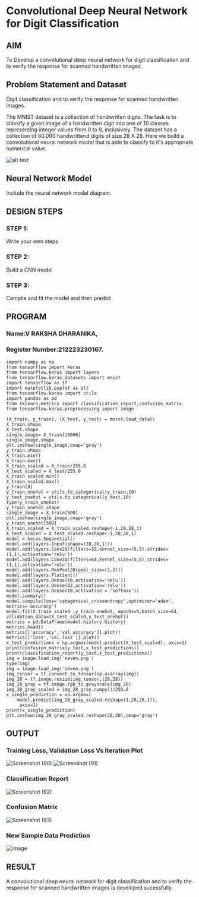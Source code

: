 # Convolutional Deep Neural Network for Digit Classification

## AIM

To Develop a convolutional deep neural network for digit classification and to verify the response for scanned handwritten images.

## Problem Statement and Dataset
Digit classification and to verify the response for scanned handwritten images.

The MNIST dataset is a collection of handwritten digits. The task is to classify a given image of a handwritten digit into one of 10 classes representing integer values from 0 to 9, inclusively. The dataset has a collection of 60,000 handwrittend digits of size 28 X 28. Here we build a convolutional neural network model that is able to classify to it's appropriate numerical value.

![alt text](data.png)
## Neural Network Model

Include the neural network model diagram.

## DESIGN STEPS

### STEP 1:
Write your own steps

### STEP 2:
Build a CNN model
### STEP 3:
Compile and fit the model and then predict

## PROGRAM

### Name:V RAKSHA DHARANIKA,
### Register Number:212223230167.
```
import numpy as np
from tensorflow import keras
from tensorflow.keras import layers
from tensorflow.keras.datasets import mnist
import tensorflow as tf
import matplotlib.pyplot as plt
from tensorflow.keras import utils
import pandas as pd
from sklearn.metrics import classification_report,confusion_matrix
from tensorflow.keras.preprocessing import image

(X_train, y_train), (X_test, y_test) = mnist.load_data()
X_train.shape
X_test.shape
single_image= X_train[19000]
single_image.shape
plt.imshow(single_image,cmap='gray')
y_train.shape
X_train.min()
X_train.max()
X_train_scaled = X_train/255.0
X_test_scaled = X_test/255.0
X_train_scaled.min()
X_train_scaled.max()
y_train[0]
y_train_onehot = utils.to_categorical(y_train,10)
y_test_onehot = utils.to_categorical(y_test,10)
type(y_train_onehot)
y_train_onehot.shape
single_image = X_train[500]
plt.imshow(single_image,cmap='gray')
y_train_onehot[500]
X_train_scaled = X_train_scaled.reshape(-1,28,28,1)
X_test_scaled = X_test_scaled.reshape(-1,28,28,1)
model = keras.Sequential()
model.add(layers.Input(shape=(28,28,1)))
model.add(layers.Conv2D(filters=32,kernel_size=(5,5),strides=(1,1),activation='relu'))
model.add(layers.Conv2D(filters=64,kernel_size=(5,5),strides=(1,1),activation='relu'))
model.add(layers.MaxPool2D(pool_size=(2,2)))
model.add(layers.Flatten())
model.add(layers.Dense(10,activation='relu'))
model.add(layers.Dense(12,activation='relu'))
model.add(layers.Dense(10,activation = 'softmax'))
model.summary()
model.compile(loss='categorical_crossentropy',optimizer='adam',
metrics='accuracy')
model.fit(X_train_scaled ,y_train_onehot, epochs=5,batch_size=64, validation_data=(X_test_scaled,y_test_onehot))
metrics = pd.DataFrame(model.history.history)
metrics.head()
metrics[['accuracy','val_accuracy']].plot()
metrics[['loss','val_loss']].plot()
x_test_predictions = np.argmax(model.predict(X_test_scaled), axis=1)
print(confusion_matrix(y_test,x_test_predictions))
print(classification_report(y_test,x_test_predictions))
img = image.load_img('seven.png')
type(img)
img = image.load_img('seven.png')
img_tensor = tf.convert_to_tensor(np.asarray(img))
img_28 = tf.image.resize(img_tensor,(28,28))
img_28_gray = tf.image.rgb_to_grayscale(img_28)
img_28_gray_scaled = img_28_gray.numpy()/255.0
x_single_prediction = np.argmax(
    model.predict(img_28_gray_scaled.reshape(1,28,28,1)),
     axis=1)
print(x_single_prediction)
plt.imshow(img_28_gray_scaled.reshape(28,28),cmap='gray')
```

## OUTPUT

### Training Loss, Validation Loss Vs Iteration Plot

![Screenshot (90)](https://github.com/rakshadharanika/mnist-classification/assets/149348380/5f0f5fa7-2f41-47f4-9bce-c06f8ee12e56)
![Screenshot (91)](https://github.com/rakshadharanika/mnist-classification/assets/149348380/386da763-c610-4937-8d83-3a6d30d4dc67)

### Classification Report

![Screenshot (92)](https://github.com/rakshadharanika/mnist-classification/assets/149348380/adf6fc0d-97a4-48ae-9938-0e369f40737b)


### Confusion Matrix


![Screenshot (93)](https://github.com/rakshadharanika/mnist-classification/assets/149348380/82a3a262-8c56-4f72-93a8-b4e985adcdbc)



### New Sample Data Prediction


![image](https://github.com/rakshadharanika/mnist-classification/assets/149348380/b155fe52-f046-4cf5-888b-e242fb9dde99)


## RESULT
A convolutional deep neural network for digit classification and to verify the response for scanned handwritten images is developed sucessfully.
